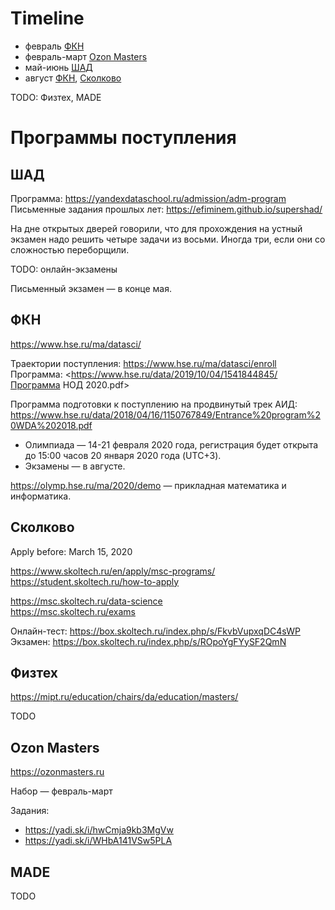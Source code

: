 # Timeline

- февраль [ФКН](#ФКН)
- февраль-март [Ozon Masters](#ozon-masters)
- май-июнь [ШАД](#ШАД)
- август [ФКН](#ФКН), [Сколково](#Сколково)

TODO: Физтех, MADE

# Программы поступления

## ШАД

Программа: <https://yandexdataschool.ru/admission/adm-program>  
Письменные задания прошлых лет: <https://efiminem.github.io/supershad/>  

На дне открытых дверей говорили, что для прохождения на устный экзамен надо решить четыре задачи из восьми. Иногда три, если они со сложностью переборщили.

TODO: онлайн-экзамены  

Письменный экзамен — в конце мая.

## ФКН

<https://www.hse.ru/ma/datasci/>

Траектории поступления: <https://www.hse.ru/ma/datasci/enroll>  
Программа: <https://www.hse.ru/data/2019/10/04/1541844845/Программа НОД 2020.pdf>  

Программа подготовки к поступлению на продвинутый трек АИД: <https://www.hse.ru/data/2018/04/16/1150767849/Entrance%20program%20WDA%202018.pdf>

- Олимпиада — 14-21 февраля 2020 года, регистрация будет открыта до 15:00 часов 20 января 2020 года (UTC+3).  
- Экзамены — в августе.

<https://olymp.hse.ru/ma/2020/demo> — прикладная математика и информатика.

## Сколково

Apply before: March 15, 2020

<https://www.skoltech.ru/en/apply/msc-programs/>  
<https://student.skoltech.ru/how-to-apply>  

<https://msc.skoltech.ru/data-science>  
<https://msc.skoltech.ru/exams>  

Онлайн-тест: <https://box.skoltech.ru/index.php/s/FkvbVupxqDC4sWP>  
Экзамен: <https://box.skoltech.ru/index.php/s/ROpoYgFYySF2QmN>  

## Физтех

<https://mipt.ru/education/chairs/da/education/masters/>

TODO

## Ozon Masters

<https://ozonmasters.ru>

Набор — февраль-март

Задания:

- https://yadi.sk/i/hwCmja9kb3MgVw
- https://yadi.sk/i/WHbA141VSw5PLA

## MADE

TODO
